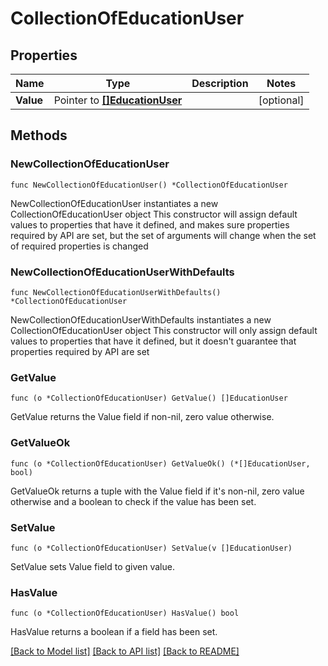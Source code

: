 # CollectionOfEducationUser

## Properties

Name | Type | Description | Notes
------------ | ------------- | ------------- | -------------
**Value** | Pointer to [**[]EducationUser**](EducationUser.md) |  | [optional] 

## Methods

### NewCollectionOfEducationUser

`func NewCollectionOfEducationUser() *CollectionOfEducationUser`

NewCollectionOfEducationUser instantiates a new CollectionOfEducationUser object
This constructor will assign default values to properties that have it defined,
and makes sure properties required by API are set, but the set of arguments
will change when the set of required properties is changed

### NewCollectionOfEducationUserWithDefaults

`func NewCollectionOfEducationUserWithDefaults() *CollectionOfEducationUser`

NewCollectionOfEducationUserWithDefaults instantiates a new CollectionOfEducationUser object
This constructor will only assign default values to properties that have it defined,
but it doesn't guarantee that properties required by API are set

### GetValue

`func (o *CollectionOfEducationUser) GetValue() []EducationUser`

GetValue returns the Value field if non-nil, zero value otherwise.

### GetValueOk

`func (o *CollectionOfEducationUser) GetValueOk() (*[]EducationUser, bool)`

GetValueOk returns a tuple with the Value field if it's non-nil, zero value otherwise
and a boolean to check if the value has been set.

### SetValue

`func (o *CollectionOfEducationUser) SetValue(v []EducationUser)`

SetValue sets Value field to given value.

### HasValue

`func (o *CollectionOfEducationUser) HasValue() bool`

HasValue returns a boolean if a field has been set.


[[Back to Model list]](../README.md#documentation-for-models) [[Back to API list]](../README.md#documentation-for-api-endpoints) [[Back to README]](../README.md)


